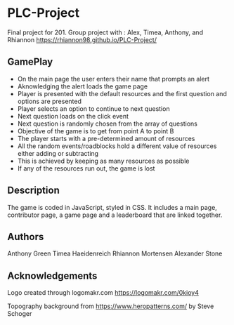 # PLC-Project
Final project for 201. Group project with : Alex, Timea, Anthony, and Rhiannon
https://rhiannon98.github.io/PLC-Project/

## GamePlay

- On the main page the user enters their name that prompts an alert
- Aknowledging the alert loads the game page
- Player is presented with the default resources and the first question and options are presented
- Player selects an option to continue to next question
- Next question loads on the click event
- Next question is randomly chosen from the array of questions
- Objective of the game is to get from point A to point B
- The player starts with a pre-determined amount of resources 
- All the random events/roadblocks hold a different value of resources either adding or subtracting
- This is achieved by keeping as many resources as possible
- If any of the resources run out, the game is lost

## Description 

The game is coded in JavaScript, styled in CSS.
It includes a main page, contributor page, a game page and a leaderboard that are linked together.

## Authors

Anthony Green
Timea Haeidenreich
Rhiannon Mortensen
Alexander Stone


## Acknowledgements

Logo created through logomakr.com
 https://logomakr.com/0kioy4

Topography background from 
  https://www.heropatterns.com/ by Steve Schoger

